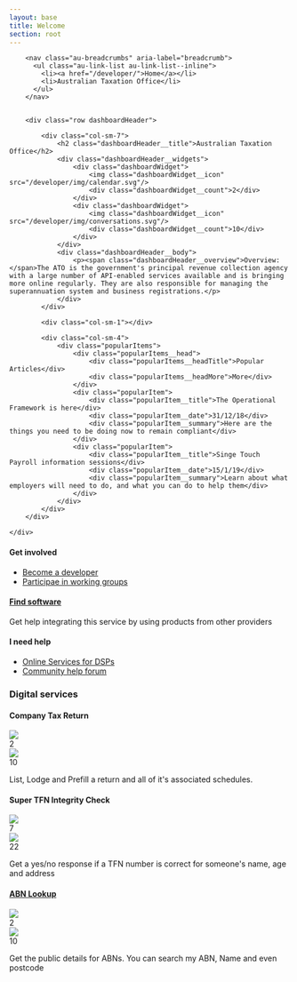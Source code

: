 ```yaml
---
layout: base 
title: Welcome
section: root
---
```


<section class="highlighted-section au-body">
    <div class="container-fluid">

        <nav class="au-breadcrumbs" aria-label="breadcrumb">
          <ul class="au-link-list au-link-list--inline">
            <li><a href="/developer/">Home</a></li>
            <li>Australian Taxation Office</li>
          </ul>
        </nav>


        <div class="row dashboardHeader">

            <div class="col-sm-7">
                <h2 class="dashboardHeader__title">Australian Taxation Office</h2>
                <div class="dashboardHeader__widgets">
                    <div class="dashboardWidget">
                        <img class="dashboardWidget__icon" src="/developer/img/calendar.svg"/>
                        <div class="dashboardWidget__count">2</div>
                    </div>  
                    <div class="dashboardWidget">
                        <img class="dashboardWidget__icon" src="/developer/img/conversations.svg"/>
                        <div class="dashboardWidget__count">10</div>
                    </div>  
                </div>  
                <div class="dashboardHeader__body">
                    <p><span class="dashboardHeader__overview">Overview:</span>The ATO is the government's principal revenue collection agency with a large number of API-enabled services available and is bringing more online regularly. They are also responsible for managing the superannuation system and business registrations.</p>
                </div>  
            </div>

            <div class="col-sm-1"></div>

            <div class="col-sm-4">
                <div class="popularItems">
                    <div class="popularItems__head">
                        <div class="popularItems__headTitle">Popular Articles</div>
                        <div class="popularItems__headMore">More</div>
                    </div>
                    <div class="popularItem">
                        <div class="popularItem__title">The Operational Framework is here</div>
                        <div class="popularItem__date">31/12/18</div>
                        <div class="popularItem__summary">Here are the things you need to be doing now to remain compliant</div>
                    </div>
                    <div class="popularItem">
                        <div class="popularItem__title">Singe Touch Payroll information sessions</div>
                        <div class="popularItem__date">15/1/19</div>
                        <div class="popularItem__summary">Learn about what employers will need to do, and what you can do to help them</div>
                    </div>
                </div>
            </div>
        </div>

    </div>
</section>


<section class="highlighted-section au-body au-body--alt callToAction">
    <div class="container-fluid">
        <div class="row">
            <div class="col-sm-4">
                <h4 class="section__title">Get involved</h4>
                <ul class="section__topiclist">
                    <li class="section__topic"><a href="#">Become a developer</a></li>
                    <li class="section__topic"><a href="#">Participae in working groups</a></li>
                </ul>
            </div>
            <div class="col-sm-4">
                <a class="section__titleLink" href="#"><h4 class="section__title">Find software</h4></a>
                <p class="section__subtext">Get help integrating this service by using products from other providers</p>
            </div>
            <div class="col-sm-4">
                <h4 class="section__title">I need help</h4>
                <ul class="section__topiclist">
                    <li class="section__topic"><a href="#">Online Services for DSPs</a></li>
                    <li class="section__topic"><a href="#">Community help forum</a></li>
                </ul>
            </div>
        </div>  
    </div>
</section>


<section class="highlighted-section au-body servicesList">
    <div class="container-fluid">
        <h3 class="section__head">Digital services</h3>
        <div class="row">
            <div class="col-sm-5 digitalService">
                <h4 class="section__title">Company Tax Return</h4>
                <div class="dashboardHeader__widgets">
                    <div class="dashboardWidget">
                        <img class="dashboardWidget__icon" src="/developer/img/calendar.svg"/>
                        <div class="dashboardWidget__count">2</div>
                    </div>  
                    <div class="dashboardWidget">
                        <img class="dashboardWidget__icon" src="/developer/img/conversations.svg"/>
                        <div class="dashboardWidget__count">10</div>
                    </div>  
                </div>  
                <p class="section__subtext">List, Lodge and Prefill a return and all of it's associated schedules.</p>
            </div>
            <div class="col-sm-1"></div>
            <div class="col-sm-5 digitalService">
                <h4 class="section__title">Super TFN Integrity Check</h4>
                <div class="dashboardHeader__widgets">
                    <div class="dashboardWidget">
                        <img class="dashboardWidget__icon" src="/developer/img/calendar.svg"/>
                        <div class="dashboardWidget__count">7</div>
                    </div>  
                    <div class="dashboardWidget">
                        <img class="dashboardWidget__icon" src="/developer/img/conversations.svg"/>
                        <div class="dashboardWidget__count">22</div>
                    </div>  
                </div>  
                <p class="section__subtext">Get a yes/no response if a TFN number is correct for someone's name, age and address</p>
            </div>
        </div>  
        <div class="row">
            <div class="col-sm-5 digitalService">
                <a class="section__titleLink" href="https://api.gov.au/service/5b639f0f63f18432cd0e1a66"><h4 class="section__title working">ABN Lookup</h4></a>
                <div class="dashboardHeader__widgets">
                    <div class="dashboardWidget">
                        <img class="dashboardWidget__icon" src="/developer/img/calendar.svg"/>
                        <div class="dashboardWidget__count">2</div>
                    </div>  
                    <div class="dashboardWidget">
                        <img class="dashboardWidget__icon" src="/developer/img/conversations.svg"/>
                        <div class="dashboardWidget__count">10</div>
                    </div>  
                </div>  
                <p class="section__subtext">Get the public details for ABNs. You can search my ABN, Name and even postcode</p>
            </div>
        </div>  
    </div>
</section>


